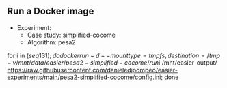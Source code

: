 
## Run a Docker image

 - Experiment: 
   - Case study: simplified-cocome
   - Algorithm: pesa2

for i in $(seq 1 31); do docker run -d --mount type=tmpfs,destination=/tmp -v /mnt/data/easier/pesa2-simplified-cocome/run$i:/mnt/easier-output/ https://raw.githubusercontent.com/danieledipompeo/easier-experiments/main/pesa2-simplified-cocome/config.ini; done

